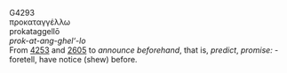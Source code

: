 G4293  
προκαταγγέλλω  
prokataggellō  
*prok-at-ang-ghel‘-lo*  
From [4253](g4253) and [2605](g2605) to *announce* *beforehand*, that
is, *predict*, *promise:* - foretell, have notice (shew) before.  

